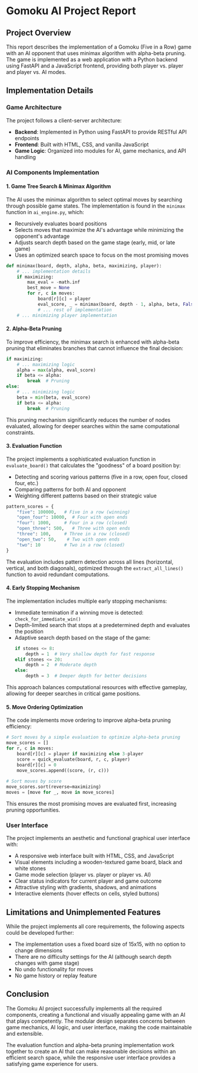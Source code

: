 # Gomoku AI Project Report

## Project Overview

This report describes the implementation of a Gomoku (Five in a Row) game with an AI opponent that uses minimax algorithm with alpha-beta pruning. The game is implemented as a web application with a Python backend using FastAPI and a JavaScript frontend, providing both player vs. player and player vs. AI modes.

## Implementation Details

### Game Architecture

The project follows a client-server architecture:
- **Backend**: Implemented in Python using FastAPI to provide RESTful API endpoints
- **Frontend**: Built with HTML, CSS, and vanilla JavaScript
- **Game Logic**: Organized into modules for AI, game mechanics, and API handling

### AI Components Implementation

#### 1. Game Tree Search & Minimax Algorithm

The AI uses the minimax algorithm to select optimal moves by searching through possible game states. The implementation is found in the `minimax` function in `ai_engine.py`, which:
- Recursively evaluates board positions
- Selects moves that maximize the AI's advantage while minimizing the opponent's advantage
- Adjusts search depth based on the game stage (early, mid, or late game)
- Uses an optimized search space to focus on the most promising moves

```python
def minimax(board, depth, alpha, beta, maximizing, player):
    # ... implementation details
    if maximizing:
        max_eval = -math.inf
        best_move = None
        for r, c in moves:
            board[r][c] = player
            eval_score, _ = minimax(board, depth - 1, alpha, beta, False, player)
            # ... rest of implementation
    # ... minimizing player implementation
```

#### 2. Alpha-Beta Pruning

To improve efficiency, the minimax search is enhanced with alpha-beta pruning that eliminates branches that cannot influence the final decision:

```python
if maximizing:
    # ... maximizing logic
    alpha = max(alpha, eval_score)
    if beta <= alpha:
        break  # Pruning
else:
    # ... minimizing logic
    beta = min(beta, eval_score)
    if beta <= alpha:
        break  # Pruning
```

This pruning mechanism significantly reduces the number of nodes evaluated, allowing for deeper searches within the same computational constraints.

#### 3. Evaluation Function

The project implements a sophisticated evaluation function in `evaluate_board()` that calculates the "goodness" of a board position by:
- Detecting and scoring various patterns (five in a row, open four, closed four, etc.)
- Comparing patterns for both AI and opponent
- Weighting different patterns based on their strategic value

```python
pattern_scores = {
    "five": 100000,   # Five in a row (winning)
    "open_four": 10000,  # Four with open ends
    "four": 1000,     # Four in a row (closed)
    "open_three": 500,   # Three with open ends
    "three": 100,     # Three in a row (closed)
    "open_two": 50,    # Two with open ends
    "two": 10         # Two in a row (closed)
}
```

The evaluation includes pattern detection across all lines (horizontal, vertical, and both diagonals), optimized through the `extract_all_lines()` function to avoid redundant computations.

#### 4. Early Stopping Mechanism

The implementation includes multiple early stopping mechanisms:
- Immediate termination if a winning move is detected: `check_for_immediate_win()`
- Depth-limited search that stops at a predetermined depth and evaluates the position
- Adaptive search depth based on the stage of the game:
  ```python
  if stones <= 8:
      depth = 1  # Very shallow depth for fast response
  elif stones <= 20:
      depth = 2  # Moderate depth
  else:
      depth = 3  # Deeper depth for better decisions
  ```
  
This approach balances computational resources with effective gameplay, allowing for deeper searches in critical game positions.

#### 5. Move Ordering Optimization

The code implements move ordering to improve alpha-beta pruning efficiency:
```python
# Sort moves by a simple evaluation to optimize alpha-beta pruning
move_scores = []
for r, c in moves:
    board[r][c] = player if maximizing else 3-player
    score = quick_evaluate(board, r, c, player)
    board[r][c] = 0
    move_scores.append((score, (r, c)))
        
# Sort moves by score
move_scores.sort(reverse=maximizing)
moves = [move for _, move in move_scores]
```

This ensures the most promising moves are evaluated first, increasing pruning opportunities.

### User Interface

The project implements an aesthetic and functional graphical user interface with:
- A responsive web interface built with HTML, CSS, and JavaScript
- Visual elements including a wooden-textured game board, black and white stones
- Game mode selection (player vs. player or player vs. AI)
- Clear status indicators for current player and game outcome
- Attractive styling with gradients, shadows, and animations
- Interactive elements (hover effects on cells, styled buttons)

## Limitations and Unimplemented Features

While the project implements all core requirements, the following aspects could be developed further:
- The implementation uses a fixed board size of 15x15, with no option to change dimensions
- There are no difficulty settings for the AI (although search depth changes with game stage)
- No undo functionality for moves
- No game history or replay feature

## Conclusion

The Gomoku AI project successfully implements all the required components, creating a functional and visually appealing game with an AI that plays competently. The modular design separates concerns between game mechanics, AI logic, and user interface, making the code maintainable and extensible.

The evaluation function and alpha-beta pruning implementation work together to create an AI that can make reasonable decisions within an efficient search space, while the responsive user interface provides a satisfying game experience for users.
